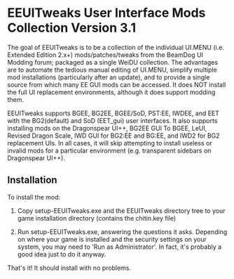 # EEUITweaks User Interface Mods Collection Version 3.1

The goal of EEUITweaks is to be a collection of the individual UI.MENU (i.e. Extended Edition 2.x+) mods/patches/tweaks from the BeamDog UI Modding forum; packaged as a single WeiDU collection. The advantages are to automate the tedious manual editing of UI.MENU, simplify multiple mod installations (particularly after an update), and to provide a single source from which many EE GUI mods can be accessed. It does NOT install the full UI replacement environments, although it does support modding them.

EEUITweaks supports BGEE, BG2EE, BGEE/SoD, PST:EE, IWDEE, and EET with the BG2(default) and SoD (EET_gui) user interfaces. It also supports installing mods on the Dragonspear UI++, BG2EE GUI To BGEE, LeUI, Revised Dragon Scale, IWD GUI for BG2:EE and BG:EE, and IWD2 for BG2 replacement UIs. In all cases, it will skip attempting to install useless or invalid mods for a particular environment (e.g. transparent sidebars on Dragonspear UI++).

## Installation

To install the mod:

1. Copy setup-EEUITweaks.exe and the EEUITweaks directory tree to your game
   installation directory (contains the chitin.key file)

2. Run setup-EEUITweaks.exe, answering the questions it asks.
   Depending on where your game is installed and the security settings on your
   system, you may need to 'Run as Administrator'. In fact, it's probably a
   good idea just to do it anyway.

That's it! It should install with no problems.
